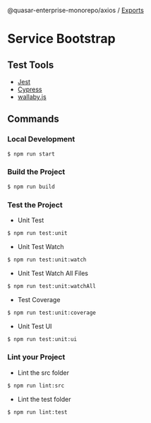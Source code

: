 @quasar-enterprise-monorepo/axios / [Exports](modules.md)

# Service Bootstrap

## Test Tools

- [Jest](https://jestjs.io/)
- [Cypress](https://www.cypress.io/)
- [wallaby.js](https://wallabyjs.com/)

## Commands

### Local Development
```bash
$ npm run start
```

### Build the Project
```bash
$ npm run build
```

### Test the Project
- Unit Test
```bash
$ npm run test:unit
```

- Unit Test Watch
```bash
$ npm run test:unit:watch
```

- Unit Test Watch All Files
```bash
$ npm run test:unit:watchAll
```

- Test Coverage
```bash
$ npm run test:unit:coverage
```

- Unit Test UI
```bash
$ npm run test:unit:ui
```

### Lint your Project
- Lint the src folder
```bash
$ npm run lint:src
```
- Lint the test folder
```bash
$ npm run lint:test
```
